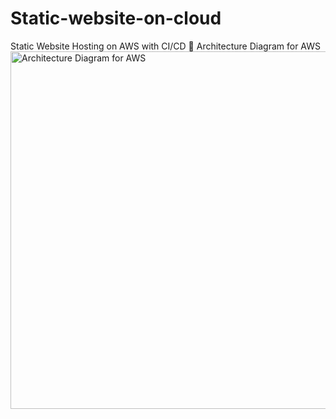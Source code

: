 # Static-website-on-cloud
Static Website Hosting on AWS with CI/CD 🚀 
Architecture Diagram for AWS
<img width="572" alt="Architecture Diagram for AWS" src="https://github.com/hazelevans1624/Static-website-on-cloud/assets/173595802/ce99e95f-ef17-4f20-8658-9433aae68320">
